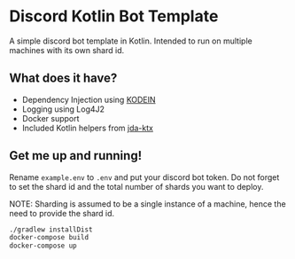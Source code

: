 # Discord Kotlin Bot Template

A simple discord bot template in Kotlin. Intended to run on multiple machines with its own shard id.

## What does it have?
- Dependency Injection using [KODEIN](https://kodein.org/)
- Logging using Log4J2
- Docker support
- Included Kotlin helpers from [jda-ktx](https://github.com/MinnDevelopment/jda-ktx)

## Get me up and running!
Rename `example.env` to `.env` and put your discord bot token. Do not forget to set the shard id 
and the total number of shards you want to deploy.

NOTE: Sharding is assumed to be a single instance of a machine, hence the need to provide the shard id.

```bash
./gradlew installDist
docker-compose build
docker-compose up
```